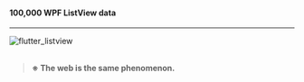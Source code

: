 #### 100,000 WPF ListView data
***
![flutter_listview](https://user-images.githubusercontent.com/13028129/208821683-3d4390bd-7c7f-428e-b097-e6d816c2cff4.gif) <br/><br/>

> **※ The web is the same phenomenon.**
